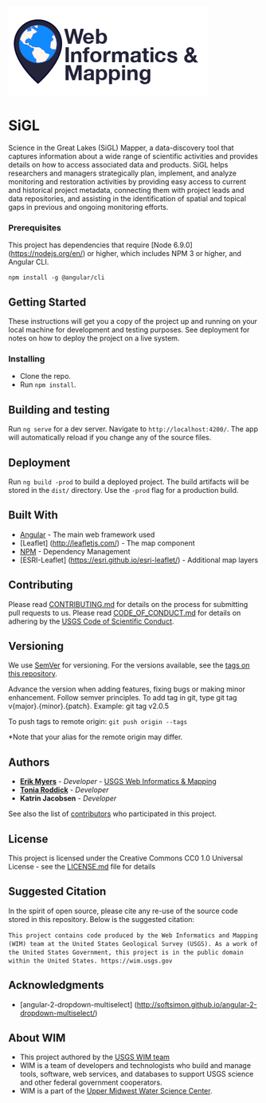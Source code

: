 ![WiM](wimlogo.png)

# SiGL

Science in the Great Lakes (SiGL) Mapper, a data-discovery tool that captures information about a wide range of scientific activities and provides details on how to access associated data and products. SiGL helps researchers and managers strategically plan, implement, and analyze monitoring and restoration activities by providing easy access to current and historical project metadata, connecting them with project leads and data repositories, and assisting in the identification of spatial and topical gaps in previous and ongoing monitoring efforts.

### Prerequisites

This project has dependencies that require [Node 6.9.0] (https://nodejs.org/en/) or higher, which includes NPM 3 or higher, and Angular CLI.

```
npm install -g @angular/cli
```

## Getting Started

These instructions will get you a copy of the project up and running on your local machine for development and testing purposes. See deployment for notes on how to deploy the project on a live system.

### Installing

-   Clone the repo.
-   Run `npm install`.

## Building and testing

Run `ng serve` for a dev server.
Navigate to `http://localhost:4200/`. The app will automatically reload if you change any of the source files.

## Deployment

Run `ng build -prod` to build a deployed project. The build artifacts will be stored in the `dist/` directory. Use the `-prod` flag for a production build.

## Built With

-   [Angular](https://angular.io/) - The main web framework used
-   [Leaflet] (http://leafletjs.com/) - The map component
-   [NPM](https://www.npmjs.com/) - Dependency Management
-   [ESRI-Leaflet] (https://esri.github.io/esri-leaflet/) - Additional map layers

## Contributing

Please read [CONTRIBUTING.md](CONTRIBUTING.md) for details on the process for submitting pull requests to us. Please read [CODE_OF_CONDUCT.md](CODE_OF_CONDUCT.md) for details on adhering by the [USGS Code of Scientific Conduct](https://www2.usgs.gov/fsp/fsp_code_of_scientific_conduct.asp).

## Versioning

We use [SemVer](http://semver.org/) for versioning. For the versions available, see the [tags on this repository](../../tags).

Advance the version when adding features, fixing bugs or making minor enhancement. Follow semver principles. To add tag in git, type git tag v{major}.{minor}.{patch}. Example: git tag v2.0.5

To push tags to remote origin: `git push origin --tags`

\*Note that your alias for the remote origin may differ.

## Authors

-   **[Erik Myers](https://www.usgs.gov/staff-profiles/erik-s-myers)** - _Developer_ - [USGS Web Informatics & Mapping](https://wim.usgs.gov/)
-   **[Tonia Roddick](https://github.com/troddick)** - _Developer_
-   **Katrin Jacobsen** - _Developer_

See also the list of [contributors](../../graphs/contributors) who participated in this project.

## License

This project is licensed under the Creative Commons CC0 1.0 Universal License - see the [LICENSE.md](LICENSE.md) file for details

## Suggested Citation

In the spirit of open source, please cite any re-use of the source code stored in this repository. Below is the suggested citation:

`This project contains code produced by the Web Informatics and Mapping (WIM) team at the United States Geological Survey (USGS). As a work of the United States Government, this project is in the public domain within the United States. https://wim.usgs.gov`

## Acknowledgments

-   [angular-2-dropdown-multiselect] (http://softsimon.github.io/angular-2-dropdown-multiselect/)

## About WIM

-   This project authored by the [USGS WIM team](https://wim.usgs.gov)
-   WIM is a team of developers and technologists who build and manage tools, software, web services, and databases to support USGS science and other federal government cooperators.
-   WIM is a part of the [Upper Midwest Water Science Center](https://www.usgs.gov/centers/wisconsin-water-science-center).
